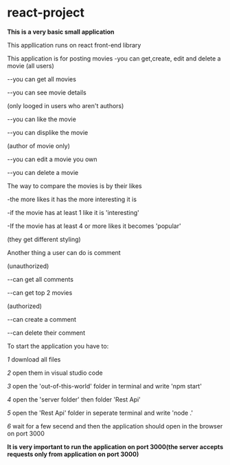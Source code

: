 # react-project

**This is a very basic small application**


This appllication runs on react front-end library

This application is for posting movies
-you can get,create, edit and delete a movie
(all users)


--you can get all movies

--you can see movie details


(only looged in users who aren't authors)

--you can like the movie

--you can displike the movie


(author of movie only)

--you can edit a movie you own

--you can delete a movie


The way to compare the movies is by their likes

-the more likes it has the more interesting it is

-if the movie has at least 1 like it is 'interesting'

-If the movie has at least 4 or more likes it becomes 'popular'


(they get different styling)



Another thing a user can do is comment

(unauthorized)

--can get all comments 

--can get top 2 movies


(authorized)

--can create a comment

--can delete their comment


To start the application you have to:

*1* download all files

*2* open them in visual studio code

*3* open the 'out-of-this-world' folder in terminal and write 'npm start'

*4* open the 'server folder' then folder 'Rest Api'

*5* open the 'Rest Api' folder in seperate terminal and write 'node .'

*6* wait for a few secend and then the application should open in the browser on port 3000

**It is very important to run the application on port 3000(the server accepts requests only from application on port 3000)**


